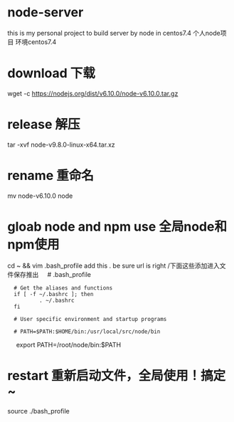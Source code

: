 # node-server
this is my personal project to build server by node in centos7.4
个人node项目 环境centos7.4
# download 下载
wget -c https://nodejs.org/dist/v6.10.0/node-v6.10.0.tar.gz
# release 解压 
tar -xvf node-v9.8.0-linux-x64.tar.xz
# rename 重命名
mv node-v6.10.0 node 
# gloab node and npm use 全局node和npm使用

cd ~ && vim .bash_profile 
add this . be sure url is right /下面这些添加进入文件保存推出
      # .bash_profile

      # Get the aliases and functions
      if [ -f ~/.bashrc ]; then
              . ~/.bashrc
      fi

      # User specific environment and startup programs

      # PATH=$PATH:$HOME/bin:/usr/local/src/node/bin

      export PATH=/root/node/bin:$PATH
#  restart 重新启动文件，全局使用！搞定~
source ./bash_profile



